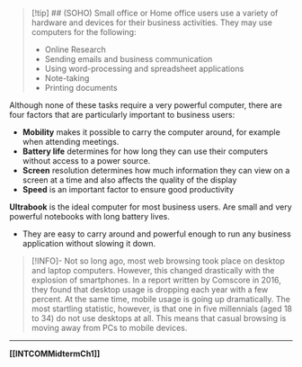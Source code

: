 >[!tip] ## (SOHO) Small office or Home office users
> use a variety of hardware and devices for their business activities. They may use computers for the following:
> - Online Research
> - Sending emails and business communication
> - Using word-processing and spreadsheet applications
> - Note-taking
> - Printing documents

Although none of these tasks require a very powerful computer, there are four factors that are particularly important to business users:
- **Mobility** makes it possible to carry the computer around, for example when attending meetings.
- **Battery life** determines for how long they can use their computers without access to a power source.
- **Screen** resolution determines how much information they can view on a screen at a time and also affects the quality of the display
- **Speed** is an important factor to ensure good productivity

**Ultrabook** is the ideal computer for most business users. Are small and very powerful notebooks with long battery lives.
- They are easy to carry around and powerful enough to run any business application without slowing it down.

>[!INFO]-
>Not so long ago, most web browsing took place on desktop and laptop computers. However, this changed drastically with the explosion of smartphones. In a report written by Comscore in 2016, they found that desktop usage is dropping each year with a few percent. At the same time, mobile usage is going up dramatically. The most startling statistic, however, is that one in five millennials (aged 18 to 34) do not use desktops at all. This means that casual browsing is moving away from PCs to mobile devices.


---
**[[INTCOMMidtermCh1]]**